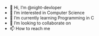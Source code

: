 - 👋 Hi, I’m @night-devloper
- 👀 I’m interested in Computer Science
- 🌱 I’m currently learning Programming in C
- 💞️ I’m looking to collaborate on 
- 📫 How to reach me 

<!---
night-devloper/night-devloper is a ✨ special ✨ repository because its `README.md` (this file) appears on your GitHub profile.
You can click the Preview link to take a look at your changes.
--->
